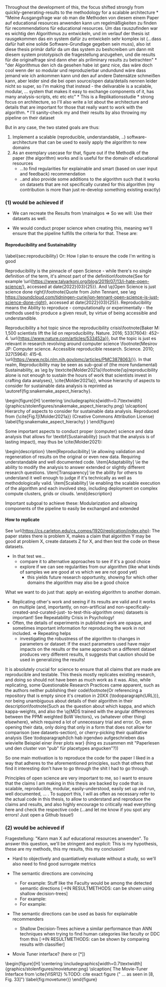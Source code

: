 
Throughout the development of this, the focus shifted strongly from quickly-generating-results to the methodology for a scalable architecture
	* "Meine Ausgangsfrage war ob man die Methoden von diesem einem Paper auf educational resources anwenden kann um regelmäßigkeiten zu finden für recommendations für educational resources. Um das rauszufinden war es wichtig den Algorithmus zu entwickeln, und im verlauf der thesis ist rausgekommen das ein system dafür zu entwickeln sehr komplex ist (...dass dafür halt eine solide Software-Grundlage gegeben sein muss), also ist diese thesis primär dafür da um das system zu beshcreiben um dann mit diesem system prototypisch die fragestellung anzugehen, und die results für die originalfrage sind dann eher als priliminary results zu betrachten"
	* "der Algorithmus den ich da gesehen habe ist ganz nice, das wäre doch cool wenn der so modular und reproduzierbar undundund wäre dass jemand wie ich ankommen kann und den auf andere Datensätze schmeißen kann, aber leider sind die bei open source/open data/details nennen leider nicht so super, so I'm making that instead - the delivarable is a scalable, modular, ... system that makes it easy to exchange components of it, has many analysis-scripts, etc etc etc"
	* This is a Replikationsstudie
		* strong focus on architecture, so I'll also write a lot about the architecture and details that are important for those that really want to work with the algorithm.
		* I'll sanity-check my and their results by also throwing my pipeline on their dataset

But in any case, the two stated goals are thus:

1) Implement a scalable (reproducible, understandable, ..) software-architecture that can be used to easily apply the algorithm to new domains
2) As an exemplary usecase for that, figure out if the Methodik of the paper (the algorithm) works and is useful for the domain of educational resources 
	* ...to find regularities for explainable and smart (based on user input and feedback) recommendation
	* ..and also provide some additions to the algorithm such that it works on datasets that are not specifically curated for this algorithm (my contribution is more than just re-develop something existing exactly)

<!-- Interpretable Dimensions for Courses
* Is the paper any good?
* Can that be done with our data? -->

### (1) would be achieved if


* We can recreate the Results from \mainalgos
	=> So we will: Use their datasets as well.

* We would conduct proper science when creating this, meaning we'll ensure that the pipeline fulfills the criteria for that. These are: <Reproducibility Stuff>


#### Reproducibility and Sustainability
\label{sec:reproducibility}
Or: How I plan to ensure the code I'm writing is good

Reproducibility is the pinnacle of open Science - while there's no single definition of the term, it's almost part of the definition\footnote{See for example \url{https://www.talyarkoni.org/blog/2019/07/13/i-hate-open-science/}, accessed at date{2022}{03}{25}}. And \q{Open Science is just science done right}\footnote{Quote from John Tennant, see \eg https://soundcloud.com/tidningen-curie/jon-tennant-open-science-is-just-science-done-right}, accessed at date{2022}{03}{25}}. Reproducibility means the Ability to reproduce - computationally or experimentally - the methods used to produce a given result, by virtue of being accessible and understandible.

Reproducibility a hot topic since the reproducibility crisis\footnote{Baker M: 1,500 scientists lift the lid on reproducibility. Nature. 2016; 533(7604): 452–4. \url{https://www.nature.com/articles/533452a}}, but the topic is just es relevant in research revolving around computer science \footnote{Mesirov JP: Computer science. Accessible reproducible research. Science. 2010; 327(5964): 415–6. \url{https://www.ncbi.nlm.nih.gov/pmc/articles/PMC3878063/}}. In that realm, Reproducibility may be seen as sub-goal of (the more fundamental) Sustainability, as \eg by \textcite{Molder2021a}\footnote{\q{reproducibility alone is not enough to sustain the hours of work that scientists invest in crafting data analyses}, \cite{Molder2021a}}, whose hierarchy of aspects to consider for sustainable data analysis is reprinted as \autoref{fig:snakemake_aspect_hierachy}.

\begin{figure}[H]
	\centering
	\includegraphics[width=0.7\textwidth]{graphics/stolenfigures/snakemake_aspect_hierachy.png}
	\slcaption{
		Hierarchy of aspects to consider for sustainable data analysis. Reproduced from {\cite[Fig.1]{Molder2021a}} (Creative Commons Attribution License) \label{fig:snakemake_aspect_hierachy}
	}
\end{figure}

Some important aspects to conduct proper (computer) science and data analysis that allows for \textbf{Sustainability} (such that the analysis is of lasting impact), may thus be \cite{Molder2021}:

\begin{description}
	\item[Reproducibility] \ie allowing validation and regeneration of results on the original or even new data. Requiring understandable and well documented code.
	\item[Adaptability] \ie the ability to modify the analysis to answer extended or slightly different research questions.
	\item[Transparency] \ie the ability for others to understand it well enough to judge if it's technically as well as methodologically valid.
	\item[Scalability] \ie enabling the scalable execution of the algorithm and each involved step, including deployment on complex compute clusters, grids or clouds. 
\end{description}

Important subgoal to achieve these: Modularization and allowing components of the pipeline to easily be exchanged and extended



#### How to replicate

See \url{https://cs.carleton.edu/cs_comps/1920/replication/index.php}: The paper states there is problem X, makes a claim that algorithm Y may be good at problem X, create datasets Z for X, and then test the code on these datasets. 
* In that test we...
	* compare it to alternative approaches to see if it's a good choice
	* explore if we can see regularities from our algorithm (like what kinds of samples we are good at vs which we are not good yet) 
		* this yields future research opportunity, showing for which other domains the algorithm may also be a good choice 

What we want to do just that: apply an existing algorithm to another domain.
* Replicating other's work and seeing if its results are valid and it works on multiple (and, importantly, on non-artificial and non-specifically-created-and-curated-just- to-test-this-algorithm ones) datasets is important! See Repeatability Crisis in Psychology!
* Often, the details of experiments in published work are opaque, and sometimes important information for reproducing the work in not included. 
  => Repeating helps
  	* investigating the robustness of the algorithm to changes in parameters or dataset: If the exact parameters used have major impacts on the results or the same approach on a different dataset produces very different results, it suggests that caution should be used in generalizing the results!




It is absolutely crucial for science to ensure that all claims that are made are reproducible and testable. This thesis mostly replicates existing research, and doing so should not have been as much work as it was. Also, while replicating, some Questionable Research Practices came apparent, such as the authors neither publishing their code\footnote{Or referencing a repository that is empty since it's creation in 20XX (\todoparagraph{URL})}, nor being unambiguous about details of their algorithm in their description\footnote{Such as the question about which kappa, and which kappa-weights, and also the \q{MDS trained with the angular differences between the PPMI weighted BoW Vectors}, vs (whatever other thing) elsewhere}, which required a lot of unnecessary trial and error. Or, even opening their data, only doing that only in a form that does not allow for comparison (see datasets-section), or cherry-picking their qualitative analysis (See \todoparagraph{Ich hab irgendwo aufgeschrieben das wievielte Beispiel einer ihrer plots war} (hing es zusammen mit "Paperlesen und den cluster von "pub" für placetypes angucken"?))


So one main motivation is to reproduce the code for the paper I liked in a way that adheres to the aforementioned principles, such that others that find it interesting don't have to go through the shit I had to go through.

Principles of open science are very important to me, so I want to ensure that the claims I am making in this thesis are backed by code that is scalable, reproducible, modular, easily-understood, easily set up and run, well documented, ... . To support this, I will as often as necessary refer to the actual code in this thesis, to allow to understand and reproduce the claims and results, and also highly encourage to critically read everything here and check the respective code (...and let me know if you spot any errors! Just open a Github Issue!)


<!-- also make the data available somewhere open! -->



### (2) would be achieved if


Fragestellung: "Kann man X auf educational resources anwenden". To answer this question, we'll be stringent and explicit: This is my hypothesis, these are my methods, this my results, this my conclusion! 

* Hard to objectively and quantiatively evaluate without a study, so we'll also need to find good surrogate metrics
* The semantic directions are convincing
	* For example: Stuff like the Faculty would be among the detected semantic directions [->IN RESULTMETHODS: can be shown using shallow decision-trees]
	* For example: <other thing that I show later in the results>
	* For example: <other thing that I show later in the results>
* The semantic directions can be used as basis for explainable recommenders
	* Shallow Decision-Trees achieve a similar performance than ANN techniques when trying to find human categories like faculty or DDC from this [->IN RESULTMETHODS: can be shown by comparing results with classifier]

* Movie Tuner interface? (here or [*])






<!-- Figure [*]:  -->
\begin{figure}[H]
	\centering
	\includegraphics[width=0.7\textwidth]{graphics/stolenfigures/movietuner.png}
	\slcaption{
		The Movie-Tuner Interface from \cite{VISR12} %TODO: cite exact figure (" … as seen in [8, Fig. 33]")
		\label{fig:movetuner}}
\end{figure}

